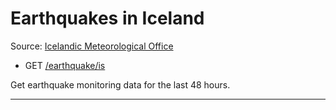 # Earthquakes in Iceland

Source: [Icelandic Meteorological Office](http://vedur.is)

-  GET [/earthquake/is](https://apis.is/earthquake/is)

Get earthquake monitoring data for the last 48 hours.

---
